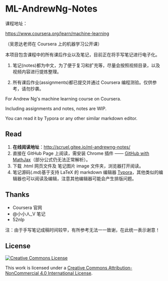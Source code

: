 # ML-AndrewNg-Notes

课程地址：

https://www.coursera.org/learn/machine-learning

（吴恩达老师在 Coursera 上的机器学习公开课）



本项目包含课程中的所有课后作业以及笔记，目前正在将手写笔记进行电子化。

1. 笔记(notes)都为中文，为了便于复习和扩充等，尽量会按照视频目录，以及视频内容进行提炼整理。

2. 所有课后作业(assignments)都已提交并通过 Coursera 编程测验。仅供参考，请勿抄袭。


For Andrew Ng's machine learning course on Coursera.

Including assignments and notes, notes are WIP.

You can read it by Typora or any other similar markdown editor.


## Read

1. **在线阅读地址**：http://scruel.gitee.io/ml-andrewng-notes/
2. 直接在 GitHub Page 上阅读，需安装 Chrome 插件 —— [GitHub with MathJax][1]（部分公式仍无法正常解析）。
3. 下载 .html 网页文件及 笔记图片 image 文件夹，浏览器打开阅读。
4. 笔记源码(.md)基于支持 LaTeX 的 markdown 编辑器 [Typora][2]，其他类似的编辑器也可以阅读及编辑，注意其他编辑器可能会产生排版问题。



## Thanks

- Coursera 官网
- @小小人_V 笔记
- 52nlp


注：由于手写笔记成稿时间较早，有所参考无法一一致谢，在此统一表示谢意！

## License

[![Creative Commons License](https://i.creativecommons.org/l/by-nc/4.0/88x31.png)][3]

This work is licensed under a [Creative Commons Attribution-NonCommercial 4.0 International License][3].

[1]: https://chrome.google.com/webstore/detail/ioemnmodlmafdkllaclgeombjnmnbima
[2]: https://typora.io/
[3]: http://creativecommons.org/licenses/by-nc/4.0/